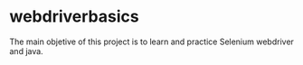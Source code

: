 # webdriverbasics

The main objetive of this project is to learn and practice Selenium webdriver and java.
